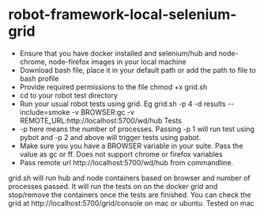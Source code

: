 # robot-framework-local-selenium-grid

- Ensure that you have docker installed and selenium/hub and node-chrome, node-firefox images in your local machine
- Download bash file, place it in your default path or add the path to file to bash profile
- Provide required permissions to the file chmod +x grid.sh
- cd to your robot test directory
- Run your usual robot tests using grid. Eg grid.sh -p 4 -d results --include=smoke -v BROWSER:gc  -v REMOTE_URL:http://localhost:5700/wd/hub Tests
- -p here means the number of processes. Passing -p 1 will run test using pybot and -p 2 and above will trigger tests using pabot.
- Make sure you you have a BROWSER variable in your suite. Pass the value as gc or ff. Does not support chrome or firefox variables
- Pass remote url http://localhost:5700/wd/hub from commandline.


grid.sh will run hub and node containers based on browser and number of processes passed. It will run the tests on 
on the docker grid and stop/remove the containers once the tests are finished.
You can check the grid at http://localhost:5700/grid/console on mac or ubuntu.
Tested on mac
